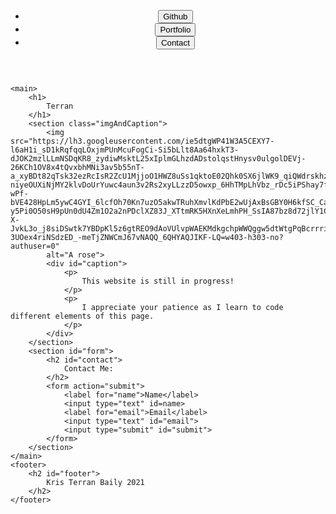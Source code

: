 <!DOCTYPE html>
<html lang="en">

<head>
    <meta charset="UTF-8">
    <meta http-equiv="X-UA-Compatible" content="IE=edge">
    <meta name="viewport" content="width=device-width, initial-scale=1.0">
    <link rel="stylesheet" href="./Landing.css">
    <title>Terran</title>
</head>

<body>
    <header>
        <nav>
            <ul>
                <li>
                    <button id="github">Github</button>
                </li>
                <li>
                    <button id="portfolio">Portfolio</button>
                </li>
                <li>
                    <button id="contact">Contact</button>
                </li>
            </ul>
        </nav>
    </header>

    <main>
        <h1>
            Terran
        </h1>
        <section class="imgAndCaption">
            <img src="https://lh3.googleusercontent.com/ie5dtgWP41W3A5CEXY7-l6aH1i_sD1kRqfqqLOxjmPUnMcuFogCi-Si5bLlt8Aa64hxkT3-dJOK2mzlLLmNSDqKR8_zydiwMsktL25xIplmGLhzdADstolqstHnysv0ulgolDEVj-26KCh1OV8x4tQvxbhMNi3av5b55nT-a_xyBDt82qTsk32ezRcIsR2ZcU1MjjoO1HWZ8uSs1qktoE02Qhk0SX6jlWK9_qiQWdrskhzRf5wDVfgAQuHtSnl5emQuAMESJM-niyeOUXiNjMY2klvDoUrYuwc4aun3v2Rs2xyLLzzD5owxp_6HhTMpLhVbz_rDc5iPShay7fCWo8danXgyLGmZLt-wPf-bVE428HpLm5ywC4GYI_6lcfOh70Kn7uzO5akwTRuhXmvlKdPbE2wUjAxBsGBY0H6kfSC_Caqrp-y5Pi0O50sH9pUn0dU4Zm1O2a2nPDclXZ83J_XTtmRK5HXnXeLmhPH_SsIA87bz8d72jlY1CZ-X-JvkL3o_j8siDSwtk7YBDpKl5z6gtREO9dAoVUlvpWAEKMdkgchpWWQggw5dtWtgPqBcrrriugYe5O6AqHZPKuFxpVMsJh1O9rKZNd58_e1MGteYBpJVCsGYc9PdRufVCv0HKTI0MpSv5LuWwU1TqjguhNxrD5r63_URllCK4fpHOTy-3UOex4riNSdzED_-meTjZNWCmJ67vNAQQ_6QHYAQJIKF-LQ=w403-h303-no?authuser=0"
            alt="A rose">
            <div id="caption">
                <p>
                    This website is still in progress!
                </p>
                <p>
                    I appreciate your patience as I learn to code different elements of this page.
                </p>
            </div>
        </section>
        <section id="form">
            <h2 id="contact">
                Contact Me:
            </h2>
            <form action="submit">
                <label for="name">Name</label>
                <input type="text" id=name>
                <label for="email">Email</label>
                <input type="text" id="email">
                <input type="submit" id="submit">
            </form>
        </section>
    </main>
    <footer>
        <h2 id="footer">
            Kris Terran Baily 2021
        </h2>
    </footer>
</body>

</html>
